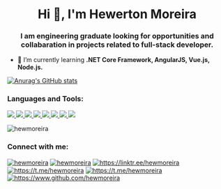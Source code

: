 <h1 align="center">Hi 👋, I'm Hewerton Moreira</h1>
<h3 align="center">I am engineering graduate looking for opportunities and collabaration in projects related to full-stack developer.</h3>

- 🌱 I’m currently learning **.NET Core Framework, AngularJS, Vue.js, Node.js.**


[![Anurag's GitHub stats](https://github-readme-stats.vercel.app/api?username=hewmoreira&show_icons=true&theme=dark)](https://github.com/hewmoreira/github-readme-stats)</p>
  
<h3 align="left">Languages and Tools:</h3>
<p align="left">
<a href="#" target="_blank"> <img src="https://img.shields.io/badge/C%23-239120?style=for-the-badge&logo=c-sharp&logoColor=white"> </a>
<a href="#" target="_blank"> <img src="https://img.shields.io/badge/.NET-512BD4?style=for-the-badge&logo=dotnet&logoColor=white"> </a>
<a href="#" target="_blank"> <img src="https://img.shields.io/badge/JavaScript-323330?style=for-the-badge&logo=javascript&logoColor=F7DF1E"> </a>
<a href="#" target="_blank"> <img src="https://img.shields.io/badge/AngularJS-E23237?style=for-the-badge&logo=angularjs&logoColor=white"> </a>
<a href="#" target="_blank"> <img src="https://img.shields.io/badge/Node.js-339933?style=for-the-badge&logo=nodedotjs&logoColor=white> </a>
<a href="#" target="_blank"> <img src="https://img.shields.io/badge/HTML5-E34F26?style=for-the-badge&logo=html5&logoColor=white"> </a>
<a href="#" target="_blank"> <img src="https://img.shields.io/badge/CSS3-1572B6?style=for-the-badge&logo=css3&logoColor=white"> </a>
<a href="#" target="_blank"> <img src="https://img.shields.io/badge/Bootstrap-563D7C?style=for-the-badge&logo=bootstrap&logoColor=white"> </a>

<p>
<img align="center" src="https://github-readme-stats.vercel.app/api/top-langs?username=hewmoreira&show_icons=true&theme=dark&locale=en&layout=compact" alt="hewmoreira" />
</p>
</p>

<h3 align="left">Connect with me:</h3>
<p align="left">
<a href="https://twitter.com/hewmoreira" target="blank"><img align="center" src="https://img.shields.io/badge/Twitter-1DA1F2?style=for-the-badge&logo=twitter&logoColor=white" alt="hewmoreira"/></a>
<a href="https://linkedin.com/in/hewmoreira" target="blank"><img align="center" src="https://img.shields.io/badge/LinkedIn-0077B5?style=for-the-badge&logo=linkedin&logoColor=white" alt="hewmoreira"/></a>
<a href="https://linktr.ee/hewmoreira" target="blank"><img align="center" src="https://img.shields.io/badge/linktree-39E09B?style=for-the-badge&logo=linktree&logoColor=white" alt="https://linktr.ee/hewmoreira"/></a>
<a href="https://t.me/hewmoreira" target="blank"><img align="center" src="https://img.shields.io/badge/Telegram-2CA5E0?style=for-the-badge&logo=telegram&logoColor=white" alt="https://t.me/hewmoreira"/></a>
<a href="mailto:hewertonfm@gmail.com" target="blank"><img align="center" src="https://img.shields.io/badge/Gmail-D14836?style=for-the-badge&logo=gmail&logoColor=white" alt="https://t.me/hewmoreira"/></a>
<a href="https://www.github.com/hewmoreira" target="blank"><img align="center" src="https://img.shields.io/badge/GitHub-100000?style=for-the-badge&logo=github&logoColor=white" alt="https://www.github.com/hewmoreira"/></a> 
</p>
